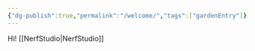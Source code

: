 ```yaml
---
{"dg-publish":true,"permalink":"/welcome/","tags":["gardenEntry"]}
---
```



Hi!
[[NerfStudio\|NerfStudio]]